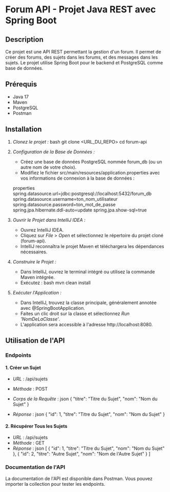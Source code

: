# Forum API - Projet Java REST avec Spring Boot

## Description
Ce projet est une API REST permettant la gestion d'un forum. Il permet de créer des forums, des sujets dans les forums, et des messages dans les sujets. Le projet utilise Spring Boot pour le backend et PostgreSQL comme base de données.

## Prérequis
- Java 17
- Maven 
- PostgreSQL
- Postman 

## Installation

1. *Clonez le projet :*
   bash
   git clone <URL_DU_REPO>
   cd forum-api
   

2. *Configuration de la Base de Données :*
   - Créez une base de données PostgreSQL nommée forum_db (ou un autre nom de votre choix).
   - Modifiez le fichier src/main/resources/application.properties avec vos informations de connexion à la base de données :

   properties
   spring.datasource.url=jdbc:postgresql://localhost:5432/forum_db
   spring.datasource.username=ton_nom_utilisateur
   spring.datasource.password=ton_mot_de_passe
   spring.jpa.hibernate.ddl-auto=update
   spring.jpa.show-sql=true
   
3. *Ouvrir le Projet dans IntelliJ IDEA :*
   - Ouvrez IntelliJ IDEA.
   - Cliquez sur *File* > *Open* et sélectionnez le répertoire du projet cloné (forum-api).
   - IntelliJ reconnaîtra le projet Maven et téléchargera les dépendances nécessaires.

4. *Construire le Projet :*
   - Dans IntelliJ, ouvrez le terminal intégré ou utilisez la commande Maven intégrée.
   - Exécutez :
   bash
   mvn clean install
   
5. *Exécuter l'Application :*
   - Dans IntelliJ, trouvez la classe principale, généralement annotée avec @SpringBootApplication.
   - Faites un clic droit sur la classe et sélectionnez *Run 'NomDeLaClasse'*.
   - L'application sera accessible à l'adresse http://localhost:8080.

## Utilisation de l'API

### Endpoints

#### 1. Créer un Sujet
- *URL* : /api/sujets
- *Méthode* : POST
- *Corps de la Requête* :
   json
   {
       "titre": "Titre du Sujet",
       "nom": "Nom du Sujet"
   }
   
- *Réponse* :
   json
   {
       "id": 1,
       "titre": "Titre du Sujet",
       "nom": "Nom du Sujet"
   }
   

#### 2. Récupérer Tous les Sujets
- *URL* : /api/sujets
- *Méthode* : GET
- *Réponse* :
   json
   [
       {
           "id": 1,
           "titre": "Titre du Sujet",
           "nom": "Nom du Sujet"
       },
       {
           "id": 2,
           "titre": "Autre Sujet",
           "nom": "Nom de l'Autre Sujet"
       }
   ]
   

### Documentation de l'API
La documentation de l'API est disponible dans Postman. Vous pouvez importer la collection pour tester les endpoints.

